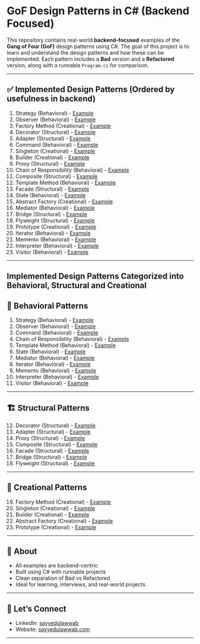 # GoF Design Patterns in C# (Backend Focused)

This repository contains real-world **backend-focused** examples of the **Gang of Four (GoF)** design patterns using C#. The goal of this project is to learn and understand the design patterns and how these can be implemented. 
Each pattern includes a **Bad** version and a **Refactored** version, along with a runnable `Program.cs` for comparison.

---

## ✅ Implemented Design Patterns (Ordered by usefulness in backend)

1. Strategy (Behavioral) - [Example](https://github.com/sayyedulawwab/GoFDesignPatterns/tree/main/src/Behavioral/Strategy)  
2. Observer (Behavioral) - [Example](https://github.com/sayyedulawwab/GoFDesignPatterns/tree/main/src/Behavioral/Observer)  
3. Factory Method (Creational) - [Example](https://github.com/sayyedulawwab/GoFDesignPatterns/tree/main/src/Creational/FactoryMethod)  
4. Decorator (Structural) - [Example](https://github.com/sayyedulawwab/GoFDesignPatterns/tree/main/src/Structural/Decorator)  
5. Adapter (Structural) - [Example](https://github.com/sayyedulawwab/GoFDesignPatterns/tree/main/src/Structural/Adapter)  
6. Command (Behavioral) - [Example](https://github.com/sayyedulawwab/GoFDesignPatterns/tree/main/src/Behavioral/Command)  
7. Singleton (Creational) - [Example](https://github.com/sayyedulawwab/GoFDesignPatterns/tree/main/src/Creational/Singleton)  
8. Builder (Creational) - [Example](https://github.com/sayyedulawwab/GoFDesignPatterns/tree/main/src/Creational/Builder)  
9. Proxy (Structural) - [Example](https://github.com/sayyedulawwab/GoFDesignPatterns/tree/main/src/Structural/Proxy)  
10. Chain of Responsibility (Behavioral) - [Example](https://github.com/sayyedulawwab/GoFDesignPatterns/tree/main/src/Behavioral/ChainOfResponsibility)  
11. Composite (Structural) - [Example](https://github.com/sayyedulawwab/GoFDesignPatterns/tree/main/src/Structural/Composite)  
12. Template Method (Behavioral) - [Example](https://github.com/sayyedulawwab/GoFDesignPatterns/tree/main/src/Behavioral/TemplateMethod)  
13. Facade (Structural) - [Example](https://github.com/sayyedulawwab/GoFDesignPatterns/tree/main/src/Structural/Facade)  
14. State (Behavioral) - [Example](https://github.com/sayyedulawwab/GoFDesignPatterns/tree/main/src/Behavioral/State)  
15. Abstract Factory (Creational) - [Example](https://github.com/sayyedulawwab/GoFDesignPatterns/tree/main/src/Creational/AbstractFactory)  
16. Mediator (Behavioral) - [Example](https://github.com/sayyedulawwab/GoFDesignPatterns/tree/main/src/Behavioral/Mediator)  
17. Bridge (Structural) - [Example](https://github.com/sayyedulawwab/GoFDesignPatterns/tree/main/src/Structural/Bridge)  
18. Flyweight (Structural) - [Example](https://github.com/sayyedulawwab/GoFDesignPatterns/tree/main/src/Structural/Flyweight)  
19. Prototype (Creational) - [Example](https://github.com/sayyedulawwab/GoFDesignPatterns/tree/main/src/Creational/Prototype)  
20. Iterator (Behavioral) - [Example](https://github.com/sayyedulawwab/GoFDesignPatterns/tree/main/src/Behavioral/Iterator)  
21. Memento (Behavioral) - [Example](https://github.com/sayyedulawwab/GoFDesignPatterns/tree/main/src/Behavioral/Memento)  
22. Interpreter (Behavioral) - [Example](https://github.com/sayyedulawwab/GoFDesignPatterns/tree/main/src/Behavioral/Interpreter)  
23. Visitor (Behavioral) - [Example](https://github.com/sayyedulawwab/GoFDesignPatterns/tree/main/src/Behavioral/Visitor)  

---

## Implemented Design Patterns Categorized into Behavioral, Structural and Creational

## 🎯 Behavioral Patterns

1. Strategy (Behavioral) - [Example](https://github.com/sayyedulawwab/GoFDesignPatterns/tree/main/src/Behavioral/Strategy)  
2. Observer (Behavioral) - [Example](https://github.com/sayyedulawwab/GoFDesignPatterns/tree/main/src/Behavioral/Observer)  
3. Command (Behavioral) - [Example](https://github.com/sayyedulawwab/GoFDesignPatterns/tree/main/src/Behavioral/Command)  
4. Chain of Responsibility (Behavioral) - [Example](https://github.com/sayyedulawwab/GoFDesignPatterns/tree/main/src/Behavioral/ChainOfResponsibility)  
5. Template Method (Behavioral) - [Example](https://github.com/sayyedulawwab/GoFDesignPatterns/tree/main/src/Behavioral/TemplateMethod)  
6. State (Behavioral) - [Example](https://github.com/sayyedulawwab/GoFDesignPatterns/tree/main/src/Behavioral/State)  
7. Mediator (Behavioral) - [Example](https://github.com/sayyedulawwab/GoFDesignPatterns/tree/main/src/Behavioral/Mediator)  
8. Iterator (Behavioral) - [Example](https://github.com/sayyedulawwab/GoFDesignPatterns/tree/main/src/Behavioral/Iterator)  
9. Memento (Behavioral) - [Example](https://github.com/sayyedulawwab/GoFDesignPatterns/tree/main/src/Behavioral/Memento)  
10. Interpreter (Behavioral) - [Example](https://github.com/sayyedulawwab/GoFDesignPatterns/tree/main/src/Behavioral/Interpreter)  
11. Visitor (Behavioral) - [Example](https://github.com/sayyedulawwab/GoFDesignPatterns/tree/main/src/Behavioral/Visitor)  

---

## 🏗️ Structural Patterns

12. Decorator (Structural) - [Example](https://github.com/sayyedulawwab/GoFDesignPatterns/tree/main/src/Structural/Decorator)  
13. Adapter (Structural) - [Example](https://github.com/sayyedulawwab/GoFDesignPatterns/tree/main/src/Structural/Adapter)  
14. Proxy (Structural) - [Example](https://github.com/sayyedulawwab/GoFDesignPatterns/tree/main/src/Structural/Proxy)  
15. Composite (Structural) - [Example](https://github.com/sayyedulawwab/GoFDesignPatterns/tree/main/src/Structural/Composite)  
16. Facade (Structural) - [Example](https://github.com/sayyedulawwab/GoFDesignPatterns/tree/main/src/Structural/Facade)  
17. Bridge (Structural) - [Example](https://github.com/sayyedulawwab/GoFDesignPatterns/tree/main/src/Structural/Bridge)  
18. Flyweight (Structural) - [Example](https://github.com/sayyedulawwab/GoFDesignPatterns/tree/main/src/Structural/Flyweight)  

---

## 🧱 Creational Patterns

19. Factory Method (Creational) - [Example](https://github.com/sayyedulawwab/GoFDesignPatterns/tree/main/src/Creational/FactoryMethod)  
20. Singleton (Creational) - [Example](https://github.com/sayyedulawwab/GoFDesignPatterns/tree/main/src/Creational/Singleton)  
21. Builder (Creational) - [Example](https://github.com/sayyedulawwab/GoFDesignPatterns/tree/main/src/Creational/Builder)  
22. Abstract Factory (Creational) - [Example](https://github.com/sayyedulawwab/GoFDesignPatterns/tree/main/src/Creational/AbstractFactory)  
23. Prototype (Creational) - [Example](https://github.com/sayyedulawwab/GoFDesignPatterns/tree/main/src/Creational/Prototype)  


---

## 🧠 About

- All examples are backend-centric
- Built using C# with runnable projects
- Clean separation of Bad vs Refactored
- Ideal for learning, interviews, and real-world projects

---

## 👋 Let’s Connect

- LinkedIn: [sayyedulawwab](https://www.linkedin.com/in/sayyedulawwab)
- Website: [sayyedulawwab.com](https://sayyedulawwab.com)

---